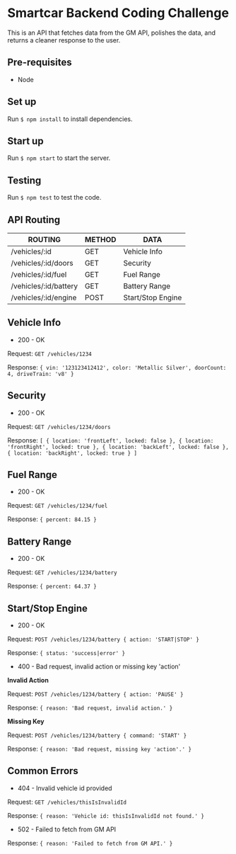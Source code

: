 # Smartcar Backend Coding Challenge

This is an API that fetches data from the GM API, polishes the data, and returns a cleaner response to the user.

## Pre-requisites

- Node

## Set up

Run `$ npm install` to install dependencies.

## Start up

Run `$ npm start` to start the server.

## Testing

Run `$ npm test` to test the code.

## API Routing

| ROUTING               | METHOD | DATA              |
| --------------------- | ------ | ----------------- |
| /vehicles/:id         | GET    | Vehicle Info      |
| /vehicles/:id/doors   | GET    | Security          |
| /vehicles/:id/fuel    | GET    | Fuel Range        |
| /vehicles/:id/battery | GET    | Battery Range     |
| /vehicles/:id/engine  | POST   | Start/Stop Engine |

## Vehicle Info

- 200 - OK

Request: `GET /vehicles/1234`

Response: `{ vin: '123123412412', color: 'Metallic Silver', doorCount: 4, driveTrain: 'v8' }`

## Security

- 200 - OK

Request: `GET /vehicles/1234/doors`

Response: `[ { location: 'frontLeft', locked: false }, { location: 'frontRight', locked: true }, { location: 'backLeft', locked: false }, { location: 'backRight', locked: true } ]`

## Fuel Range

- 200 - OK

Request: `GET /vehicles/1234/fuel`

Response: `{ percent: 84.15 }`

## Battery Range

- 200 - OK

Request: `GET /vehicles/1234/battery`

Response: `{ percent: 64.37 }`

## Start/Stop Engine

- 200 - OK

Request: `POST /vehicles/1234/battery { action: 'START|STOP' }`

Response: `{ status: 'success|error' }`

- 400 - Bad request, invalid action or missing key 'action'

**Invalid Action**

Request: `POST /vehicles/1234/battery { action: 'PAUSE' }`

Response: `{ reason: 'Bad request, invalid action.' }`

**Missing Key**

Request: `POST /vehicles/1234/battery { command: 'START' }`

Response: `{ reason: 'Bad request, missing key 'action'.' }`

## Common Errors

- 404 - Invalid vehicle id provided

Request: `GET /vehicles/thisIsInvalidId`

Response: `{ reason: 'Vehicle id: thisIsInvalidId not found.' }`

- 502 - Failed to fetch from GM API

Response: `{ reason: 'Failed to fetch from GM API.' }`
